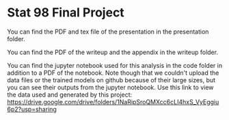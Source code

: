 # Stat 98 Final Project

You can find the PDF and tex file of the presentation in the presentation folder. 

You can find the PDF of the writeup and the appendix in the writeup folder.

You can find the jupyter notebook used for this analysis in the code folder in addition to a PDF of the notebook. Note though that we couldn't upload the data files or the trained models on github because of their large sizes, but you can see their outputs from the jupyter notebook. Use this link to view the data used and generated by this project: https://drive.google.com/drive/folders/1NaRipSroQMXcc6cLI4hxS_VyEggiu6p2?usp=sharing
